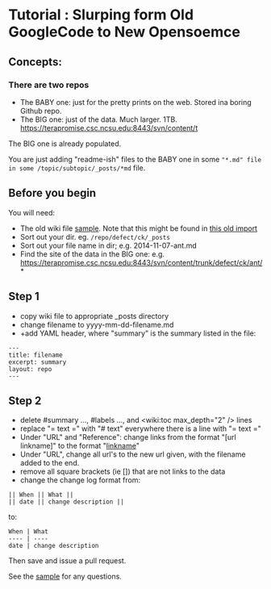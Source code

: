 # Tutorial : Slurping form Old GoogleCode to New Opensoemce


## Concepts:
 
###  There are two repos
 
+ The BABY one: just for the pretty prints on the web.  Stored ina  boring Github repo.
+ The BIG one: just of the data. Much larger. 1TB. https://terapromise.csc.ncsu.edu:8443/svn/content/t

The BIG one is already populated.

You are just adding "readme-ish" files to the BABY one in some `"*.md" file in some /topic/subtopic/_posts/*md` file.

## Before you begin

You will need: 
 
 + The old wiki file  [sample](https://github.com/opensciences/var/blob/master/Import%20from%20googlecode/sample/ant.wiki). Note that this might be found in [this old import](https://github.com/opensciences/var/tree/master/wikifiles)
+ Sort out your dir. eg. `/repo/defect/ck/_posts`
+ Sort out your file name in dir; e.g. 2014-11-07-ant.md
+ Find the site of the data in the BIG  one: e.g. https://terapromise.csc.ncsu.edu:8443/svn/content/trunk/defect/ck/ant/*

##  Step 1

+ copy wiki file to appropriate _posts directory
+ change filename to yyyy-mm-dd-filename.md
+ +add YAML header, where "summary" is the summary listed in the file:

```
---
title: filename
excerpt: summary
layout: repo
---
```

## Step 2

+ delete #summary ..., #labels ..., and <wiki:toc max_depth="2" /> lines
+ replace "= text =" with "# text" everywhere there is a line with "= text ="
+ Under "URL" and "Reference": change links from the format "[url linkname]" to the format "[linkname](url)"
+ Under "URL", change all url's to the new url given, with the filename added to the end.
+ remove all square brackets (ie []) that are not links to the data
+ change the change log format from:

```
|| When || What ||
|| date || change description ||
```

to:

```
When | What
---- | ----
date | change description
```

Then save and issue a pull request.



See the [sample](http://openscience.us/repo/defect/ck/ant) for any questions.
